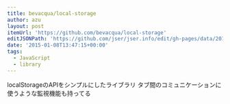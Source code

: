 ```yaml
---
title: bevacqua/local-storage
author: azu
layout: post
itemUrl: 'https://github.com/bevacqua/local-storage'
editJSONPath: 'https://github.com/jser/jser.info/edit/gh-pages/data/2015/01/index.json'
date: '2015-01-08T13:47:15+00:00'
tags:
  - JavaScript
  - library
---
```

localStorageのAPIをシンプルにしたライブラリ
タブ間のコミュニケーションに使うような監視機能も持ってる
